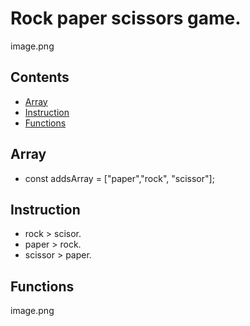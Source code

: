 #  Rock paper scissors game.
image.png
## Contents
* [Array](#Array)
* [Instruction](#Instruction)
* [Functions](#Functions)
## Array
- const addsArray = ["paper","rock", "scissor"];
## Instruction
- rock > scisor.
- paper > rock.
- scissor > paper.
## Functions
image.png
